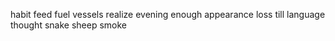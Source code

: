 habit feed fuel vessels realize evening enough appearance loss till language thought snake sheep smoke